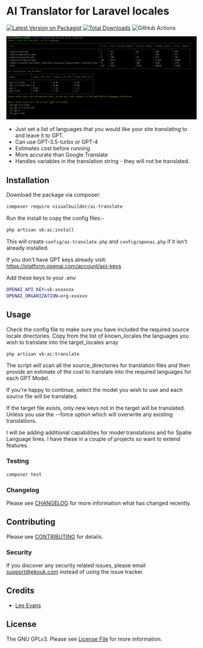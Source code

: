 # AI Translator for Laravel locales  

[![Latest Version on Packagist](https://img.shields.io/packagist/v/visualbuilder/ai-translate.svg?style=flat-square)](https://packagist.org/packages/visualbuilder/ai-translate)
[![Total Downloads](https://img.shields.io/packagist/dt/visualbuilder/ai-translate.svg?style=flat-square)](https://packagist.org/packages/visualbuilder/ai-translate)
![GitHub Actions](https://github.com/visualbuilder/ai-translate/actions/workflows/main.yml/badge.svg)

![Example](./screenshot.png)

 - Just set a list of languages that you would like your site translating to and leave it to GPT.
 - Can use GPT-3.5-turbo or GPT-4
 - Estimates cost before running
 - More accurate than Google Translate
 - Handles variables in the translation string - they will not be translated.

## Installation

Download the package via composer:

```bash
composer require visualbuilder/ai-translate
```

Run the install to copy the config files:-
```bash
php artisan vb:ai:install
```

This will create `config/ai-translate.php` and `config/openai.php` if it isn't already installed.

If you don't have GPT keys already visit: https://platform.openai.com/account/api-keys

Add these keys to your .env
```bash
OPENAI_API_KEY=sk-xxxxxxx
OPENAI_ORGANIZATION=org-xxxxxx
```

## Usage
Check the config file to make sure you have included the required source locale directories.
Copy from the list of known_locales the languages you wish to translate into the target_locales array

```bash
php artisan vb:ai:translate
```

The script will scan all the source_directories for translation files and then provide an estimate of the cost to translate into the required languages for each GPT Model.

If you're happy to continue, select the model you wish to use and each source file will be translated.

If the target file exists, only new keys not in the target will be translated. Unless you use the --force option which will overwrite any existing translations.


I will be adding additional capabilities for model translations and for Spatie Language lines.  I have these in a couple of projects so want to extend features.

### Testing

```bash
composer test
```

### Changelog

Please see [CHANGELOG](CHANGELOG.md) for more information what has changed recently.

## Contributing

Please see [CONTRIBUTING](CONTRIBUTING.md) for details.

### Security

If you discover any security related issues, please email support@ekouk.com instead of using the issue tracker.

## Credits

-   [Lee Evans](https://github.com/visualbuilder)

## License

The GNU GPLv3. Please see [License File](LICENSE.md) for more information.
